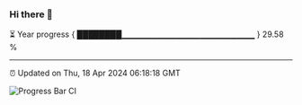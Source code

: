 ### Hi there 👋

⏳ Year progress { ████████▁▁▁▁▁▁▁▁▁▁▁▁▁▁▁▁▁▁▁▁▁▁ } 29.58 %

---

⏰ Updated on Thu, 18 Apr 2024 06:18:18 GMT

![Progress Bar CI](https://github.com/liununu/liununu/workflows/Progress%20Bar%20CI/badge.svg)
